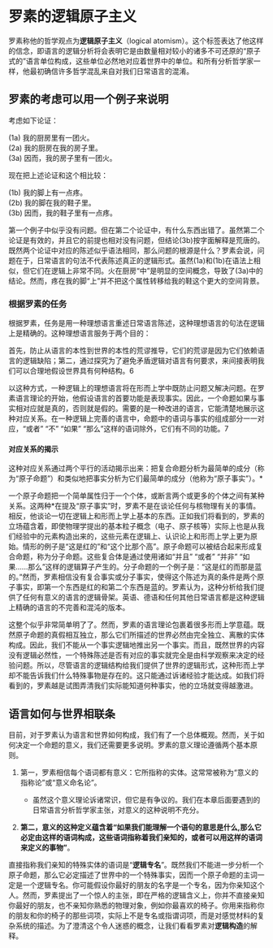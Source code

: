 # 罗素的逻辑原子主义

罗素称他的哲学观点为**逻辑原子主义**（logical atomism）。这个标签表达了他这样的信念，即语言的逻辑分析将会表明它是由数量相对较小的诸多不可还原的“原子式的”语言单位构成，这些单位必然地对应着世界中的单位。和所有分析哲学家一样，他最初确信许多哲学混乱来自对我们日常语言的混淆。

## 罗素的考虑可以用一个例子来说明

考虑如下论证：

(1a) 我的厨房里有一团火。  
(2a) 我的厨房在我的房子里。  
(3a) 因而，我的房子里有一团火。

现在把上述论证和这个相比较：

(1b) 我的脚上有一点疼。  
(2b) 我的脚在我的鞋子里。  
(3b) 因而，我的鞋子里有一点疼。

第一个例子中似乎没有问题。但在第二个论证中，有什么东西出错了。虽然第二个论证是有效的，并且它的前提也相对没有问题，但结论(3b)按字面解释是荒唐的。既然两个论证中对应的陈述似乎语法相同，那么问题的根源是什么？罗素会说，问题在于，日常语言的句法不代表陈述真正的逻辑形式。虽然(1a)和(1b)在语法上相似，但它们在逻辑上非常不同。火在厨房“中”是明显的空间概念，导致了(3a)中的结论。然而，疼在我的脚“上”并不把这个属性转移给我的鞋这个更大的空间背景。

### 根据罗素的任务

根据罗素，任务是用一种理想语言重述日常语言陈述，这种理想语言的句法在逻辑上是精确的。这种理想语言服务于两个目的：

首先，防止从语言的本性到世界的本性的荒谬推导，它们的荒谬是因为它们依赖语言的逻辑缺陷；第二，通过探究为了避免矛盾逻辑对语言有何要求，来间接表明我们可以合理地假设世界具有何种结构。6

以这种方式，一种逻辑上的理想语言将在形而上学中既防止问题又解决问题。在罗素语言理论的开始，他假设语言的首要功能是表现事实。因此，一个命题如果与事实相对应就是真的，否则就是假的。需要的是一种改进的语言，它能清楚地展示这种对应关系。在一种逻辑上完善的语言中，命题中的语词与事实的组成部分一一对应，“或者” “不” “如果” “那么”这样的语词除外，它们有不同的功能。7

#### 对应关系的揭示

这种对应关系通过两个平行的活动揭示出来：把复合命题分析为最简单的成分（称为“原子命题”）和类似地把事实分析为它们最简单的成分（他称为“原子事实”）。*

一个原子命题把一个简单属性归于一个个体，或断言两个或更多的个体之间有某种关系。这两种*在提及“原子事实”时，罗素不是在谈论任何与核物理有关的事情。相反，他谈论一切在逻辑上和形而上学上基本的东西。正如我们将看到的，罗素的立场蕴含着，即使物理学提出的基本粒子概念（电子、原子核等）实际上也是从我们经验中的元素构造出来的，这些元素在逻辑上、认识论上和形而上学上更为原始。情形的例子是“这是红的”和“这个比那个高”。原子命题可以被结合起来形成复合命题，称为分子命题。这些复合体是通过使用诸如“并且” “或者” “并非” “如果......那么”这样的逻辑算子产生的。分子命题的一个例子是：“这是红的而那是蓝的。”然而，罗素相信没有复合事实或分子事实，使得这个陈述为真的条件是两个原子事实，即第一个东西是红的和第二个东西是蓝的。罗素认为，这种分析给我们提供了任何有意义的语言的逻辑骨架。英语、德语和任何其他日常语言都是这种逻辑上精确的语言的不完善和混沌的版本。

这整个似乎非常简单明了了。然而，罗素的语言理论包裹着很多形而上学意蕴。既然原子命题的真假相互独立，那么它们所描述的世界必然由完全独立、离散的实体构成。因此，我们不能从一个事实逻辑地推出另一个事实。而且，既然世界的内容没有逻辑必然性，一个特殊陈述是否有对应的事实就完全是由科学观察来决定的经验问题。所以，尽管语言的逻辑结构给我们提供了世界的逻辑形式，这种形而上学却不能告诉我们什么特殊事物是存在的。这只能通过诉诸经验才能达成。如我们将看到的，罗素越是试图弄清我们实际能知道何种事实，他的立场就变得越激进。

## 语言如何与世界相联条

目前，对于罗素认为语言和世界如何构成，我们有了一个总体概观。然而，关于如何决定一个命题的意义，我们还需要更多说明。罗素的意义理论遵循两个基本原则。

1. 第一，罗素相信每个语词都有意义：它所指称的实体。这常常被称为“意义的指称论”或“意义命名论”。

    * 虽然这个意义理论诉诸常识，但它是有争议的。我们在本章后面要遇到的日常语言分析哲学家主张，对意义的这种说明不充分。

2. **第二，意义的这种定义蕴含着“如果我们能理解一个语句的意思是什么,那么它必定由这样的语词构成，这些语词指称着我们亲知的，或者可以用这样的语词来定义的事物”**。

直接指称我们亲知的特殊实体的语词是“**逻辑专名**”。既然我们不能进一步分析一个原子命题，那么它必定描述了世界中的一个特殊事实，因而一个原子命题的主词一定是一个逻辑专名。你可能假设你最好的朋友的名字是一个专名，因为你亲知这个人。然而，罗素提出了一个惊人的主张，即在严格的逻辑含义上，你并不直接亲知你最好的朋友，也不亲知你熟悉的物理对象，例如你最喜欢的椅子。你用来指称你的朋友和你的椅子的那些词项，实际上不是专名或指谓词项，而是对感觉材料的复杂系统的描述。为了澄清这个令人迷惑的概念，让我们看看罗素对**逻辑构造**的解释。
